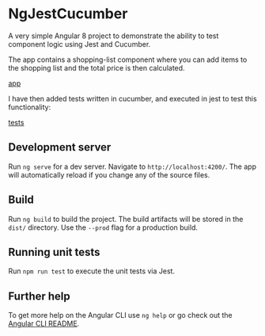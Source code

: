 # NgJestCucumber

A very simple Angular 8 project to demonstrate the ability to test component logic using Jest and Cucumber.

The app contains a shopping-list component where you can add items to the shopping list and the total price is then calculated. 

[app](https://i.ibb.co/mXMf1b2/app.png)

I have then added tests written in cucumber, and executed in jest to test this functionality:

[tests](https://i.ibb.co/gtbfb1j/feature-tests.png)

## Development server

Run `ng serve` for a dev server. Navigate to `http://localhost:4200/`. The app will automatically reload if you change any of the source files.

## Build

Run `ng build` to build the project. The build artifacts will be stored in the `dist/` directory. Use the `--prod` flag for a production build.

## Running unit tests

Run `npm run test` to execute the unit tests via Jest.

## Further help

To get more help on the Angular CLI use `ng help` or go check out the [Angular CLI README](https://github.com/angular/angular-cli/blob/master/README.md).
